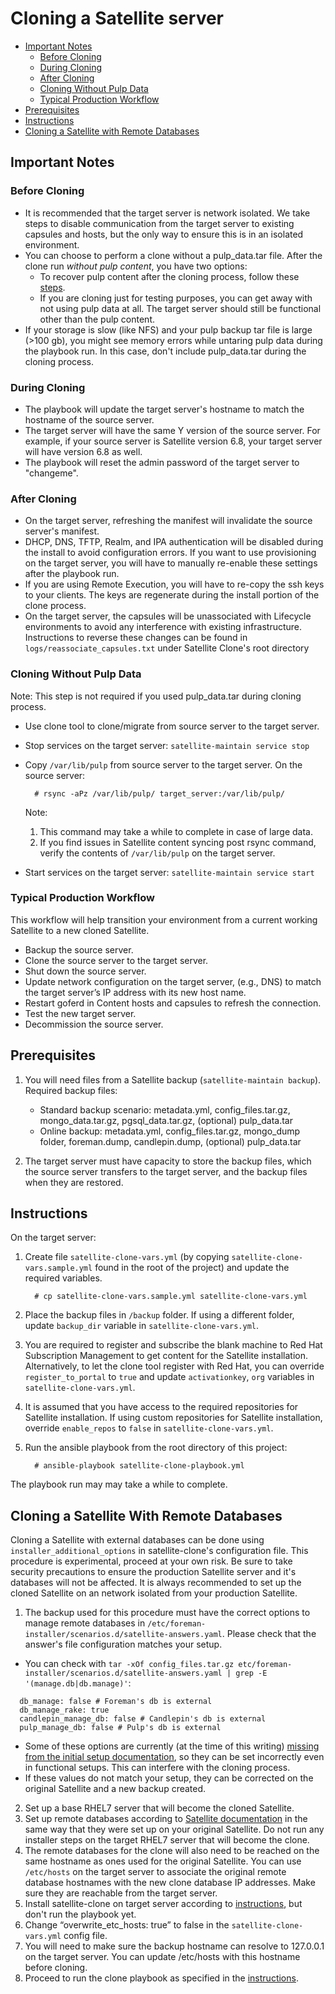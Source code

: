 # Cloning a Satellite server #

* [Important Notes](#important-notes)
  - [Before Cloning](#before-cloning)
  - [During Cloning](#during-cloning)
  - [After Cloning](#after-cloning)
  - [Cloning Without Pulp Data](#cloning-without-pulp-data)
  - [Typical Production Workflow](#typical-production-workflow)
* [Prerequisites](#prerequisites)
* [Instructions](#instructions)
* [Cloning a Satellite with Remote Databases](#cloning-a-satellite-with-remote-databases)

## Important Notes ##
### Before Cloning ###
  - It is recommended that the target server is network isolated. We take steps to disable communication from the target server to existing capsules and hosts, but the only way to ensure this is in an isolated environment.
  - You can choose to perform a clone without a pulp_data.tar file. After the clone run *without pulp content*, you have two options:
    - To recover pulp content after the cloning process, follow these [steps](#cloning-without-pulp-data).
    - If you are cloning just for testing purposes, you can get away with not using pulp data at all. The target server should still be functional other than the pulp content.
  - If your storage is slow (like NFS) and your pulp backup tar file is large (>100 gb), you might see memory errors while untaring pulp data during the playbook run. In this case, don't include pulp_data.tar during the cloning process.

### During Cloning ###
  - The playbook will update the target server's hostname to match the hostname of the source server.
  - The target server will have the same Y version of the source server. For example, if your source server is Satellite version 6.8, your target server will have version 6.8 as well.
  - The playbook will reset the admin password of the target server to "changeme".

### After Cloning ###
  - On the target server, refreshing the manifest will invalidate the source server's manifest.
  - DHCP, DNS, TFTP, Realm, and IPA authentication will be disabled during the install to avoid configuration errors. If you want to use provisioning on the target server, you will have to manually re-enable these settings after the playbook run.
  - If you are using Remote Execution, you will have to re-copy the ssh keys to your clients. The keys are regenerate during the install portion of the clone process.
  - On the target server, the capsules will be unassociated with Lifecycle environments to avoid any interference with existing infrastructure. Instructions to reverse these changes can be found in `logs/reassociate_capsules.txt` under Satellite Clone's root directory

### Cloning Without Pulp Data ###
Note: This step is not required if you used pulp_data.tar during cloning process.
- Use clone tool to clone/migrate from source server to the target server.
- Stop services on the target server: `satellite-maintain service stop`
- Copy `/var/lib/pulp` from source server to the target server.
  On the source server:

  ```console
    # rsync -aPz /var/lib/pulp/ target_server:/var/lib/pulp/
  ```
  Note:
  1. This command may take a while to complete in case of large data.
  2. If you find issues in Satellite content syncing post rsync command, verify the contents of `/var/lib/pulp` on the target server.
- Start services on the target server: `satellite-maintain service start`

### Typical Production Workflow ###

This workflow will help transition your environment from a current working Satellite to a new cloned Satellite.
  - Backup the source server.
  - Clone the source server to the target server.
  - Shut down the source server.
  - Update network configuration on the target server, (e.g., DNS) to match the target server’s IP address with its new host name.
  - Restart goferd in Content hosts and capsules to refresh the connection.
  - Test the new target server.
  - Decommission the source server.

## Prerequisites ##

1. You will need files from a Satellite backup (`satellite-maintain backup`).
   Required backup files:
   - Standard backup scenario: metadata.yml, config_files.tar.gz, mongo_data.tar.gz, pgsql_data.tar.gz, (optional) pulp_data.tar
   - Online backup: metadata.yml, config_files.tar.gz, mongo_dump folder, foreman.dump, candlepin.dump, (optional) pulp_data.tar

2. The target server must have capacity to store the backup files, which the source server transfers to the target server, and the backup files when they are restored.

## Instructions ##

On the target server:

1. Create file `satellite-clone-vars.yml` (by copying `satellite-clone-vars.sample.yml` found in the root of the project) and update the required variables.

   ```console
     # cp satellite-clone-vars.sample.yml satellite-clone-vars.yml
   ```
2. Place the backup files in `/backup` folder. If using a different folder, update `backup_dir` variable in `satellite-clone-vars.yml`.
3. You are required to register and subscribe the blank machine to Red Hat Subscription Management to get content for the Satellite installation.  Alternatively, to let the clone tool register with Red Hat, you can override `register_to_portal` to `true` and update `activationkey`, `org` variables in `satellite-clone-vars.yml`.
4. It is assumed that you have access to the required repositories for Satellite installation. If using custom repositories for Satellite installation, override `enable_repos` to `false` in `satellite-clone-vars.yml`.
5. Run the ansible playbook from the root directory of this project:

    ```console
      # ansible-playbook satellite-clone-playbook.yml
    ```
  The playbook run may may take a while to complete.

## Cloning a Satellite With Remote Databases

Cloning a Satellite with external databases can be done using `installer_additional_options` in satellite-clone's configuration file. This procedure is experimental, proceed at your own risk. Be sure to take security precautions to ensure the production Satellite server and it's databases will not be affected. It is always recommended to set up the cloned Satellite on an network isolated from your production Satellite.

1. The backup used for this procedure must have the correct options to manage remote databases in `/etc/foreman-installer/scenarios.d/satellite-answers.yaml`. Please check that the answer's file configuration matches your setup.
  - You can check with `tar -xOf config_files.tar.gz etc/foreman-installer/scenarios.d/satellite-answers.yaml | grep -E '(manage.db|db.manage)'`:
  ```
    db_manage: false # Foreman's db is external
    db_manage_rake: true
    candlepin_manage_db: false # Candlepin's db is external
    pulp_manage_db: false # Pulp's db is external
  ```
  - Some of these options are currently (at the time of this writing) [missing from the initial setup documentation](https://bugzilla.redhat.com/show_bug.cgi?id=1887846), so they can be set incorrectly even in functional setups. This can interfere with the cloning process.
  - If these values do not match your setup, they can be corrected on the original Satellite and a new backup created.
2. Set up a base RHEL7 server that will become the cloned Satellite.
3. Set up remote databases according to [Satellite documentation](https://access.redhat.com/documentation/en-us/red_hat_satellite/) in the same way that they were set up on your original Satellite. Do not run any installer steps on the target RHEL7 server that will become the clone.
4. The remote databases for the clone will also need to be reached on the same hostname as ones used for the original Satellite. You can use `/etc/hosts` on the target server to associate the original remote database hostnames with the new clone database IP addresses. Make sure they are reachable from the target server.
5. Install satellite-clone on target server according to [instructions](#instructions), but don't run the playbook yet.
6. Change “overwrite_etc_hosts: true” to false in the `satellite-clone-vars.yml` config file.
7. You will need to make sure the backup hostname can resolve to 127.0.0.1 on the target server. You can update /etc/hosts with this hostname before cloning.
8. Proceed to run the clone playbook as specified in the [instructions](#instructions).

